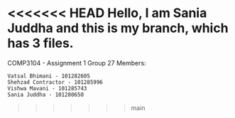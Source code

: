 <<<<<<< HEAD
Hello, I am Sania Juddha and this is my branch, which has 3 files. 
=======
COMP3104 - Assignment 1 
Group 27 
Members:


    Vatsal Bhimani - 101282605  
    Shehzad Contractor - 101285996
    Vishwa Mavani - 101285743
    Sania Juddha - 101280650
>>>>>>> main
